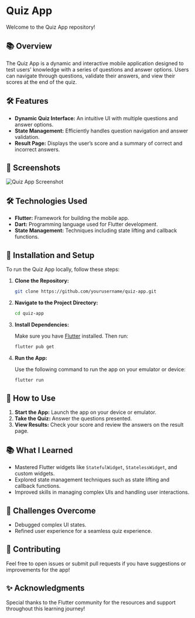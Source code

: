 # Quiz App

Welcome to the Quiz App repository! 

## 📚 Overview

The Quiz App is a dynamic and interactive mobile application designed to test users' knowledge with a series of questions and answer options. Users can navigate through questions, validate their answers, and view their scores at the end of the quiz.

## 🛠️ Features

- **Dynamic Quiz Interface:** An intuitive UI with multiple questions and answer options.
- **State Management:** Efficiently handles question navigation and answer validation.
- **Result Page:** Displays the user’s score and a summary of correct and incorrect answers.

## 📸 Screenshots

![Quiz App Screenshot](![Screenshot_1719766931](https://github.com/subashghimirey/Quiz_app_Flutter/assets/88834868/f141a370-3f7a-4dce-89e7-f2b4e22fd8d6)
)  



## 🛠️ Technologies Used

- **Flutter:** Framework for building the mobile app.
- **Dart:** Programming language used for Flutter development.
- **State Management:** Techniques including state lifting and callback functions.

## 🔧 Installation and Setup

To run the Quiz App locally, follow these steps:

1. **Clone the Repository:**

   ```bash
   git clone https://github.com/yourusername/quiz-app.git
   ```

2. **Navigate to the Project Directory:**

   ```bash
   cd quiz-app
   ```

3. **Install Dependencies:**

   Make sure you have [Flutter](https://flutter.dev/docs/get-started/install) installed. Then run:

   ```bash
   flutter pub get
   ```

4. **Run the App:**

   Use the following command to run the app on your emulator or device:

   ```bash
   flutter run
   ```

## 🧩 How to Use

1. **Start the App:** Launch the app on your device or emulator.
2. **Take the Quiz:** Answer the questions presented.
3. **View Results:** Check your score and review the answers on the result page.

## 📚 What I Learned

- Mastered Flutter widgets like `StatefulWidget`, `StatelessWidget`, and custom widgets.
- Explored state management techniques such as state lifting and callback functions.
- Improved skills in managing complex UIs and handling user interactions.

## 🔧 Challenges Overcome

- Debugged complex UI states.
- Refined user experience for a seamless quiz experience.

## 🤝 Contributing

Feel free to open issues or submit pull requests if you have suggestions or improvements for the app!

## ✨ Acknowledgments

Special thanks to the Flutter community for the resources and support throughout this learning journey!

